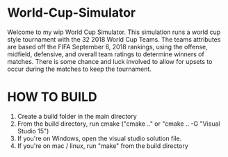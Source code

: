# World-Cup-Simulator
Welcome to my wip World Cup Simulator. This simulation runs a world cup style tournament with the 32 2018 World Cup Teams.
The teams attributes are based off the FIFA September 6, 2018 rankings, using the offense, midfield, defensive, and overall team ratings to determine winners
of matches. There is some chance and luck involved to allow for upsets to occur during the matches to keep the tournament.

# HOW TO BUILD
1. Create a build folder in the main directory
2. From the build directory, run cmake ("cmake .." or "cmake .. -G "Visual Studio 15")
3. If you're on Windows, open the visual studio solution file.
4. If you're on mac / linux, run "make" from the build directory